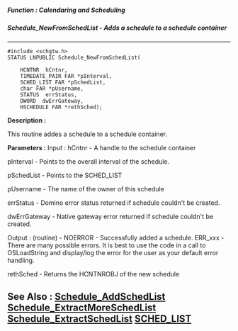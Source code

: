 ##### Function : Calendaring and Scheduling
##### Schedule_NewFromSchedList - Adds a schedule to a schedule container
---
```
#include <schgtw.h>
STATUS LNPUBLIC Schedule_NewFromSchedList(

	HCNTNR  hCntnr,
	TIMEDATE_PAIR FAR *pInterval,
	SCHED_LIST FAR *pSchedList,
	char FAR *pUsername,
	STATUS  errStatus,
	DWORD  dwErrGateway,
	HSCHEDULE FAR *rethSched);
```
**Description :**

This routine addes a schedule to a schedule container.

**Parameters :**
Input :
hCntnr  -  A handle to the schedule container

pInterval  -  Points to the overall interval of the schedule.

pSchedList  -  Points to the SCHED_LIST

pUsername  -  The name of the owner of this schedule

errStatus  -  Domino error status returned if schedule couldn't be created.

dwErrGateway  -  Native gateway error returned if schedule couldn't be created.

Output :
(routine)  -  NOERROR - Successfully added a schedule.
ERR_xxx - There are many possible errors. It is best to use the code in a call to OSLoadString and display/log the error for the user as your default error handling.


rethSched  -  Returns the HCNTNROBJ of the new schedule


**See Also :**
[Schedule_AddSchedList](/domino-c-api-docs/reference/Func/Schedule_AddSchedList)
[Schedule_ExtractMoreSchedList](/domino-c-api-docs/reference/Func/Schedule_ExtractMoreSchedList)
[Schedule_ExtractSchedList](/domino-c-api-docs/reference/Func/Schedule_ExtractSchedList)
[SCHED_LIST](/domino-c-api-docs/reference/Data/SCHED_LIST)
---
